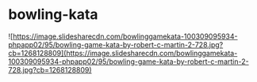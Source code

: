 # bowling-kata

![https://image.slidesharecdn.com/bowlinggamekata-100309095934-phpapp02/95/bowling-game-kata-by-robert-c-martin-2-728.jpg?cb=1268128809](https://image.slidesharecdn.com/bowlinggamekata-100309095934-phpapp02/95/bowling-game-kata-by-robert-c-martin-2-728.jpg?cb=1268128809)
